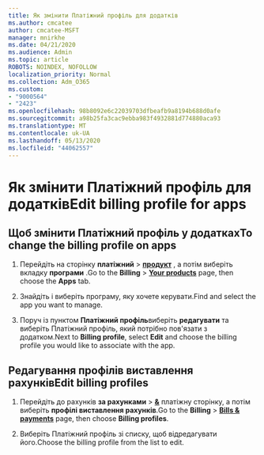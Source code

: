 ```yaml
---
title: Як змінити Платіжний профіль для додатків
ms.author: cmcatee
author: cmcatee-MSFT
manager: mnirkhe
ms.date: 04/21/2020
ms.audience: Admin
ms.topic: article
ROBOTS: NOINDEX, NOFOLLOW
localization_priority: Normal
ms.collection: Adm_O365
ms.custom:
- "9000564"
- "2423"
ms.openlocfilehash: 98b8092e6c22039703dfbeafb9a8194b688d0afe
ms.sourcegitcommit: a98b25fa3cac9ebba983f4932881d774880aca93
ms.translationtype: MT
ms.contentlocale: uk-UA
ms.lasthandoff: 05/13/2020
ms.locfileid: "44062557"
---
```

# <a name="edit-billing-profile-for-apps"></a><span data-ttu-id="9db69-102">Як змінити Платіжний профіль для додатків</span><span class="sxs-lookup"><span data-stu-id="9db69-102">Edit billing profile for apps</span></span>

## <a name="to-change-the-billing-profile-on-apps"></a><span data-ttu-id="9db69-103">Щоб змінити Платіжний профіль у додатках</span><span class="sxs-lookup"><span data-stu-id="9db69-103">To change the billing profile on apps</span></span>

1. <span data-ttu-id="9db69-104">Перейдіть на сторінку **платіжний**  >  **[продукт](https://go.microsoft.com/fwlink/p/?linkid=842054)** , а потім виберіть вкладку **програми** .</span><span class="sxs-lookup"><span data-stu-id="9db69-104">Go to the **Billing** > **[Your products](https://go.microsoft.com/fwlink/p/?linkid=842054)** page, then choose the **Apps** tab.</span></span>

2. <span data-ttu-id="9db69-105">Знайдіть і виберіть програму, яку хочете керувати.</span><span class="sxs-lookup"><span data-stu-id="9db69-105">Find and select the app you want to manage.</span></span>  

3. <span data-ttu-id="9db69-106">Поруч із пунктом **Платіжний профіль**виберіть **редагувати** та виберіть Платіжний профіль, який потрібно пов'язати з додатком.</span><span class="sxs-lookup"><span data-stu-id="9db69-106">Next to **Billing profile**, select **Edit** and choose the billing profile you would like to associate with the app.</span></span>

## <a name="edit-billing-profiles"></a><span data-ttu-id="9db69-107">Редагування профілів виставлення рахунків</span><span class="sxs-lookup"><span data-stu-id="9db69-107">Edit billing profiles</span></span>

1. <span data-ttu-id="9db69-108">Перейдіть до рахунків **за рахунками**  >  **[&](https://go.microsoft.com/fwlink/p/?linkid=848039)** платіжну сторінку, а потім виберіть **профілі виставлення рахунків**.</span><span class="sxs-lookup"><span data-stu-id="9db69-108">Go to the **Billing** > **[Bills & payments](https://go.microsoft.com/fwlink/p/?linkid=848039)** page, then choose **Billing profiles**.</span></span>

2. <span data-ttu-id="9db69-109">Виберіть Платіжний профіль зі списку, щоб відредагувати його.</span><span class="sxs-lookup"><span data-stu-id="9db69-109">Choose the billing profile from the list to edit.</span></span>